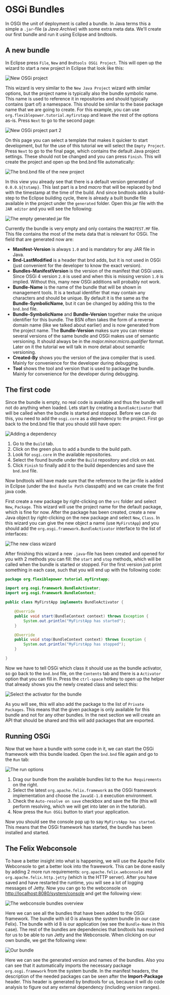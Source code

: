 # OSGi Bundles

In OSGi the unit of deployment is called a bundle. In Java terms this a simple a `.jar`-file (a *Java Archive*) with some extra meta data. We'll create our first bundle and run it using Eclipse and bndtools.

## A new bundle

In Eclipse press `File`, `New` and `Bndtools OSGi Project`. This will open up the wizard to start a new project in Eclipse that look like this:

![New OSGi project](bndtools-new-project.png)

This wizard is very similar to the `New Java Project` wizard with similar options, but the project name is typically also the bundle symbolic name. This name is used to reference it in repositories and should typically contains (part of) a namespace. This should be similar to the base package name that we are going to create. For this example, you can use `org.flexiblepower.tutorial.myfirstapp` and leave the rest of the options as-is. Press `Next` to go to the second page:

![New OSGi project part 2](bndtools-new-project-2.png)

On this page you can select a template that makes it quicker to start development, but for the use of this tutorial we will select the `Empty Project`. Press `Next` to go to the final page, which contains the default Java project settings. These should not be changed and you can press `Finish`. This will create the project and open up the bnd.bnd file automatically:

![The bnd.bnd file of the new project](myfirstapp-bnd.png)

In this view you already see that there is a default version generated of `0.0.0.${tstamp}`. This last part is a bnd *macro* that will be replaced by bnd with the timestamp at the time of the build. And since bndtools adds a build-step to the Eclipse building cycle, there is already a built bundle file available in the project under the `generated` folder. Open this jar file with the `JAR editor` and you will see the following:

![The empty generated jar file](myfirstapp-jar.png)

Currently the bundle is very empty and only contains the `MANIFEST.MF` file. This file contains the most of the meta data that is relevant for OSGi. The field that are generated now are:

- **Manifest-Version** is always `1.0` and is mandatory for any JAR file in Java.
- **Bnd-LastModified** is a header that bnd adds, but it is not used in OSGi (just convenient for the developer to know the exact version).
- **Bundles-ManifestVersion** is the version of the manifest that OSGi uses. Since OSGi 4 version `2.0` is used and when this is missing version `1.0` is implied. Without this, many new OSGi additions will probably not work.
- **Bundle-Name** is the name of the bundle that will be shown in management tools. It is a textual identifier that may contain any characters and should be unique. By default it is the same as the **Bundle-SymbolicName**, but it can be changed by adding this to the `bnd.bnd` file.
- **Bundle-SymbolicName** and **Bundle-Version** together make the unique identifier for this bundle. The BSN often takes the form of a reverse domain name (like we talked about earlier) and is now generated from the project name. The **Bundle-Version** makes sure you can release several versions of the same bundle and OSGi makes use of semantic versioning. It should always be in the *major.minor.micro.qualifier* format. Later on it the tutorial we will talk in more detail about semantic versioning.
- **Created-By** shows you the version of the java compiler that is used. Mainly for convenience for the developer during debugging.
- **Tool** shows the tool and version that is used to package the bundle. Mainly for convenience for the developer during debugging.

## The first code

Since the bundle is empty, no real code is available and thus the bundle will not do anything when loaded. Lets start by creating a `BundleActivator` that will be called when the bundle is started and stopped. Before we can do this, you need to add the `osgi.core` as a dependency to the project. First go back to the bnd.bnd file that you should still have open:

![Adding a dependency](myfirstapp-add-dependancy.png)

1. Go to the `Build` tab.
2. Click on the green plus to add a bundle to the build path.
3. Look for `osgi.core` in the available repositories.
4. Select the found bundle under the `Build` repository and click on `Add`.
5. Click `Finish` to finally add it to the build dependencies and save the `bnd.bnd` file.

Now bndtools will have made sure that the reference to the jar-file is added in Eclipse (under the `Bnd Bundle Path` classpath) and we can create the first java code.

First create a new package by right-clicking on the `src` folder and select `New`, `Package`. This wizard will use the project name for the default package, which is fine for now. After the package has been created, create a new Java object by right-clicking on the new package and select `New`, `Class`. In this wizard you can give the new object a name (use `MyFirstApp`) and you should add the `org.osgi.framework.BundleActivator` interface to the list of interfaces:

![The new class wizard](myfirstapp-create-activator.png)

After finishing this wizard a new `.java`-file has been created and opened for you with 2 methods you can fill: the `start` and `stop` methods, which will be called when the bundle is started or stopped. For the first version just print something in each case, such that you will end up with the following code:

```java
package org.flexiblepower.tutorial.myfirstapp;

import org.osgi.framework.BundleActivator;
import org.osgi.framework.BundleContext;

public class MyFirstApp implements BundleActivator {

	@Override
	public void start(BundleContext context) throws Exception {
		System.out.println("MyFirstApp has started");
	}

	@Override
	public void stop(BundleContext context) throws Exception {
		System.out.println("MyFirstApp has stopped");
	}

}
```

Now we have to tell OSGi which class it should use as the bundle activator, so go back to the `bnd.bnd` file, on the `Contents` tab and there is a `Activator` option that you can fill in. Press the `ctrl-space` hotkey to open up the helper that already shows you the newly created class and select this:

![Select the activator for the bundle](myfirstapp-set-activator.png)

As you will see, this will also add the package to the list of `Private Packages`. This means that the given package is only available for this bundle and not for any other bundles. In the next section we will create an API that should be shared and this will add packages that are exported.

## Running OSGi

Now that we have a bundle with some code in it, we can start the OSGi framework with this bundle loaded. Open the `bnd.bnd` file again and go to the `Run` tab:

![The run options](myfirstapp-running.png)

1. Drag our bundle from the available bundles list to the `Run Requirements` on the right.
2. Select the latest `org.apache.felix.framework` as the OSGi framework implementation and choose the `JavaSE-1.8` execution environment.
3. Check the `Auto-resolve on save` checkbox and save the file (this will perform resolving, which we will get into later on in the tutorial).
4. Now press the `Run OSGi` button to start your application.

Now you should see the console pop up to say `MyFirstApp has started`. This means that the OSGi framework has started, the bundle has been installed and started.

## The Felix Webconsole

To have a better insight into what is happening, we will use the Apache Felix Webconsole to get a better look into the frawework. This can be done easily by adding 2 more run requirements: `org.apache.felix.webconsole` and `org.apache.felix.http.jetty` (which is the HTTP server). After you have saved and have restarted the runtime, you will see a lot of logging messages of Jetty. Now you can go to the webconsole on [http://localhost:8080/system/console](http://localhost:8080/system/console) and get the following view:

![The webconsole bundles overview](myfirstapp-webconsole-bundles.png)

Here we can see all the bundles that have been added to the OSGi framework. The bundle with id 0 is always the system bundle (in our case Felix). The bundle with id 8 is our application (we see the `Bundle-Name` in this case). The rest of the bundles are dependencies that bndtools has resolved for us to be able to run Jetty and the Webconsole. When clicking on our own bundle, we get the following view:

![Our bundle](myfirstapp-webconsole-ourbundle.png)

Here we can see the generated version and names of the bundles. Also you can see that it automatically imports the necessary package `org.osgi.framework` from the system bundle. In the manifest headers, the description of the needed packages can be seen after the **Import-Package** header. This header is generated by bndtools for us, because it will do code analysis to figure out any external dependency (including version ranges).
